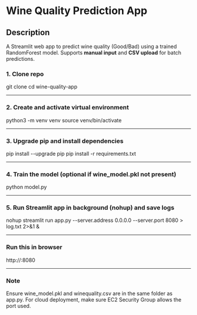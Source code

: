 # Wine Quality Prediction App

## Description
A Streamlit web app to predict wine quality (Good/Bad) using a trained RandomForest model. Supports **manual input** and **CSV upload** for batch predictions.

### 1. Clone repo
git clone <repo-url>
cd wine-quality-app

---

### 2. Create and activate virtual environment
python3 -m venv venv
source venv/bin/activate

---

### 3. Upgrade pip and install dependencies
pip install --upgrade pip
pip install -r requirements.txt

---

### 4. Train the model (optional if wine_model.pkl not present)
python model.py

---

### 5. Run Streamlit app in background (nohup) and save logs
nohup streamlit run app.py --server.address 0.0.0.0 --server.port 8080 > log.txt 2>&1 &

---
### Run this in browser
http://<EC2-PUBLIC-IP>:8080

---

### Note
Ensure wine_model.pkl and winequality.csv are in the same folder as app.py.
For cloud deployment, make sure EC2 Security Group allows the port used.

